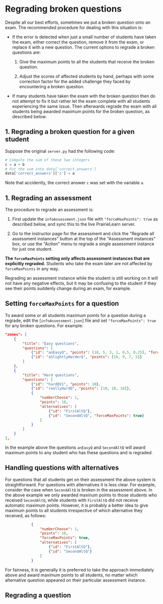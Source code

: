

# Regrading broken questions

Despite all our best efforts, sometimes we put a broken question onto an exam. The recommended procedure for dealing with this situation is:

- If the error is detected when just a small number of students have taken the exam, either correct the question, remove it from the exam, or replace it with a new question. The current options to regrade a broken questions are:

	1. Give the maximum points to all the students that receive the broken question.
	
	2. Adjust the scores of affected students by hand, perhaps with some correction factor for the added challenge they faced by encountering a broken question.

- If many students have taken the exam with the broken question then do not attempt to fix it but rather let the exam complete with all students experiencing the same issue. Then afterwards regrade the exam with all students being awarded maximum points for the broken question, as described below.


## 1. Regrading a broken question for a given student

Suppose the original `server.py` had the following code:

```python
# Compute the sum of these two integers
c = a + b
# Put the sum into data['correct_answers']
data['correct_answers']['c'] = a
```
Note that accidently, the correct answer `c` was set with the variable `a`. 


## 1. Regrading an assessment

The procedure to regrade an assessment is:

1. First update the `infoAssessment.json` file with `"forceMaxPoints": true` as described below, and sync this to the live PrairieLearn server.

1. Go to the instructor page for the assessment and click the "Regrade all assessment instances" button at the top of the "Assessment instances" box, or use the "Action" menu to regrade a single assessment instance for just one student.

**The `forceMaxPoints` setting only affects assessment instances that are explicitly regraded.** Students who take the exam later are not affected by `forceMaxPoints` in any way.

Regrading an assessment instance while the student is still working on it will not have any negative effects, but it may be confusing to the student if they see their points suddenly change during an exam, for example.


## Setting `forceMaxPoints` for a question

To award some or all students maximum points for a question during a regrade, edit the [`infoAssessment.json`] file and set `"forceMaxPoints": true` for any broken questions. For example:

```json
"zones": [
    {
        "title": "Easy questions",
        "questions": [
            {"id": "anEasyQ", "points": [10, 5, 3, 1, 0.5, 0.25], "forceMaxPoints": true},
            {"id": "aSlightlyHarderQ", "points": [10, 9, 7, 5]}
        ]
    },
    {
        "title": "Hard questions",
        "questions": [
            {"id": "hardQV1", "points": 10},
            {"id": "reallyHardQ", "points": [10, 10, 10]},
            {
                "numberChoose": 1,
                "points": 10,
                "alternatives": [
                    {"id": "FirstAltQ"},
                    {"id": "SecondAltQ", "forceMaxPoints": true}
                ]
            }
        ]
    }
],
```

In the example above the questions `anEasyQ` and `SecondAltQ` will award maximum points to any student who has these questions and is regraded.


## Handling questions with alternatives

For questions that all students get on their assessment the above system is straightforward. For questions with alternatives it is less clear. For example, consider the case when `SecondAltQ` is broken in the assessment above. In the above example we only awarded maxinum points to those students who received `SecondAltQ`, while students with `FirstAltQ` did not receive automatic maximum points. However, it is probably a better idea to give maximum points to all students irrespective of which alternative they received, as follows:

```json
            {
                "numberChoose": 1,
                "points": 10,
                "forceMaxPoints": true,
                "alternatives": [
                    {"id": "FirstAltQ"},
                    {"id": "SecondAltQ"}
                ]
            }
```

For fairness, it is generally it is preferred to take the approach immediately above and award maximum points to all students, no matter which alternative question appeared on their particular assessment instance.


## Regrading a question
